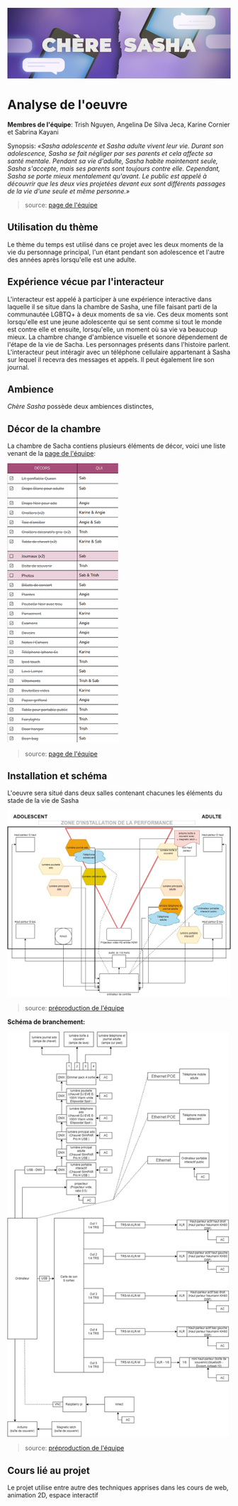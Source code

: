 ![Bannière_titre](../../media/mediasasha/Sasha_Banniere.png)

# Analyse de l'oeuvre

**Membres de l'équipe**: Trish Nguyen, Angelina De Silva Jeca, Karine Cornier et Sabrina Kayani

Synopsis: *«Sasha adolescente et Sasha adulte vivent leur vie. Durant son adolescence, Sasha se fait négliger par ses parents et cela affecte sa santé mentale. Pendant sa vie d'adulte, Sasha habite maintenant seule, Sasha s'accepte, mais ses parents sont toujours contre elle. Cependant, Sasha se porte mieux mentalement qu'avant. Le public est appelé à découvrir que les deux vies projetées devant eux sont différents passages de la vie d'une seule et même personne.»*

>source: [page de l'équipe](https://tim-montmorency.com/2022/projets/Chere-Sasha/docs/web/index.html)

## Utilisation du thème

Le thème du temps est utilisé dans ce projet avec les deux moments de la vie du personnage principal, l'un étant pendant son adolescence et l'autre des années après lorsqu'elle est une adulte.

## Expérience vécue par l'interacteur

L'interacteur est appelé à participer à une expérience interactive dans laquelle il se situe dans la chambre de Sasha, une fille faisant parti de la communautée LGBTQ+ à deux moments de sa vie. Ces deux moments sont lorsqu'elle est une jeune adolescente qui se sent comme si tout le monde est contre elle et ensuite, lorsqu'elle, un moment où sa vie va beaucoup mieux. La chambre change d'ambience visuelle et sonore dépendement de l'étape de la vie de Sacha. Les personnages présents dans l'histoire parlent. L'interacteur peut intéragir avec un téléphone cellulaire appartenant à Sasha sur lequel il recevra des messages et appels. Il peut également lire son journal.

## Ambience

*Chère Sasha* possède deux ambiences distinctes, 

## Décor de la chambre

La chambre de Sacha contiens plusieurs éléments de décor, voici une liste venant de la [page de l'équipe](https://tim-montmorency.com/2022/projets/Chere-Sasha/docs/web/index.html):

<img src="../../media/mediasasha/sasha_elements_decor.png" style= "width:250px">

>source: [page de l'équipe](https://tim-montmorency.com/2022/projets/Chere-Sasha/docs/web/index.html)

## Installation et schéma

L'oeuvre sera situé dans deux salles contenant chacunes les éléments du stade de la vie de Sasha

<img src="../../media/mediasasha/sasha_plantation.jpeg">

>source: [préproduction de l'équipe](https://tim-montmorency.com/2022/projets/Chere-Sasha/docs/web/preproduction.html)

**Schéma de branchement:**

<img src="../../media/mediasasha/sasha_schema_branchement.jpeg" style="width:500px">

>source: [préproduction de l'équipe](https://tim-montmorency.com/2022/projets/Chere-Sasha/docs/web/preproduction.html)

## Cours lié au projet

Le projet utilise entre autre des techniques apprises dans les cours de web, animation 2D, espace interactif
